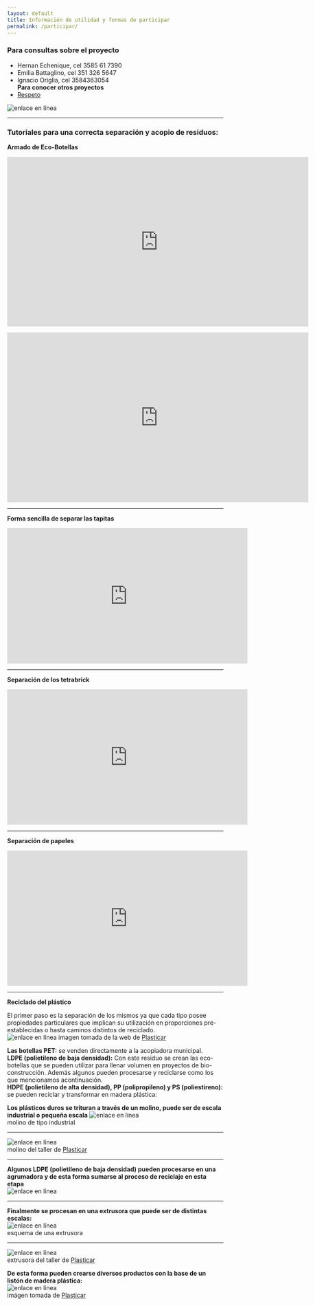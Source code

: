 ```yaml
---
layout: default
title: Información de utilidad y formas de participar
permalink: /participar/
---
```


### Para consultas sobre el proyecto  
- Hernan Echenique, cel 3585 61 7390  
- Emilia Battaglino, cel 351 326 5647  
- Ignacio Origlia, cel 3584363054  
__Para conocer otros proyectos__  
- [Respeto](https://respeto.org.ar)  

![enlace en línea](/img/panfleto.jpeg)

---

### Tutoriales para una correcta separación y acopio de residuos:

__Armado de Eco-Botellas__

<iframe width="702" height="395" src="https://www.youtube.com/embed/o_Cpvr_62p4" frameborder="0" allow="accelerometer; autoplay; encrypted-media; gyroscope; picture-in-picture" allowfullscreen></iframe>

<p id="imgcentrada"> <iframe width="702" height="395" src="https://www.youtube.com/embed/n3fzEF3u7To" frameborder="0" allow="accelerometer; autoplay; encrypted-media; gyroscope; picture-in-picture" allowfullscreen></iframe> </p>

---

__Forma sencilla de separar las tapitas__

<iframe width="560" height="315" src="https://www.youtube.com/embed/znBfPu97dDw" frameborder="0" allow="accelerometer; autoplay; encrypted-media; gyroscope; picture-in-picture" allowfullscreen></iframe>

---

__Separación de los tetrabrick__
<iframe width="560" height="315" src="https://www.youtube.com/embed/0rOXM-eur6U" frameborder="0" allow="accelerometer; autoplay; encrypted-media; gyroscope; picture-in-picture" allowfullscreen></iframe>

---

__Separación de papeles__
<iframe width="560" height="315" src="https://www.youtube.com/embed/U3ObOyIO85Q" frameborder="0" allow="accelerometer; autoplay; encrypted-media; gyroscope; picture-in-picture" allowfullscreen></iframe>

---

__Reciclado del plástico__

El primer paso es la separación de los mismos ya que cada tipo posee propiedades particulares que implican su utilización en proporciones pre-establecidas o hasta caminos distintos de reciclado.  
![enlace en línea](/img/plasticos.png)
imagen tomada de la web de [Plasticar](https://www.plasticar.ml/proceso-plasticar)  

__Las botellas PET:__ se venden directamente a la acopiadora municipal.  
__LDPE (polietileno de baja densidad):__ Con este residuo se crean las eco-botellas que se pueden utilizar para llenar volumen en proyectos de bio-construcción. Además algunos pueden procesarse y reciclarse como los que mencionamos acontinuación.   
__HDPE (polietileno de alta densidad), PP (polipropileno) y PS (poliestireno):__ se pueden reciclar y transformar en madera plástica:

__Los plásticos duros se trituran a través de un molino, puede ser de escala industrial o pequeña escala__
![enlace en línea](/img/molino1.jpg)  
molino de tipo industrial  

---

![enlace en línea](/img/molino2.png)  
molino del taller de [Plasticar](https://www.plasticar.ml/)  

---

__Algunos LDPE (polietileno de baja densidad) pueden procesarse en una agrumadora y de esta forma sumarse al proceso de reciclaje en esta etapa__  
![enlace en línea](/img/agrumadora.jpg)

---

__Finalmente se procesan en una extrusora que puede ser de distintas escalas:__   
![enlace en línea](/img/Extrusora2.jpg)  
esquema de una extrusora

---

![enlace en línea](/img/extrusora.jpg)  
extrusora del taller de [Plasticar](https://www.plasticar.ml/)    

__De esta forma pueden crearse diversos productos con la base de un listón de madera plástica:__   
![enlace en línea](/img/liston.png)  
imágen tomada de [Plasticar](https://www.plasticar.ml/#Productos)  
